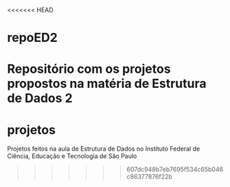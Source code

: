 <<<<<<< HEAD
# repoED2
Repositório com os projetos propostos na matéria de Estrutura de Dados 2
=======
# projetos
Projetos feitos na aula de Estrutura de Dados no Instituto Federal de Ciência, Educação e Tecnologia de São Paulo

>>>>>>> 607dc948b7eb7695f534c65b046c86377876f22b
